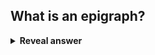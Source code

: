 ## What is an epigraph?
<details>
<summary><b>Reveal answer</b></summary>
The area above the function<br><img src="../../../../../media/paste-2018d9601cefb4e7a4e621ac15230d744d403f31.jpg"><br><img src="../../../../../media/paste-1baefe7132dc5a257a549caa62fe16e47518bb8c.jpg">
</details>
